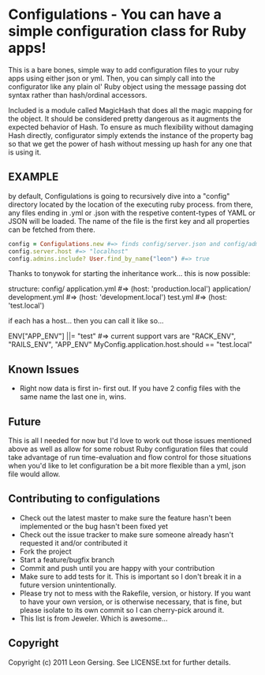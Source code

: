 # Configulations - You can have a simple configuration class for Ruby apps!

This is a bare bones, simple way to add configuration files to your ruby
apps using either json or yml. Then, you can simply call into the configurator like
any plain ol' Ruby object using the message passing dot syntax rather than
hash/ordinal accessors.

Included is a module called MagicHash that does all the magic mapping for the object.
It should be considered pretty dangerous as it augments the expected behavior of Hash.
To ensure as much flexibility without damaging Hash directly, configurator simply extends
the instance of the property bag so that we get the power of hash without messing up
hash for any one that is using it.

## EXAMPLE

by default, Configulations is going to recursively dive into a "config" directory located
by the location of the executing ruby process. from there, any files ending in .yml or .json
with the respetive content-types of YAML or JSON will be loaded. The name of the file is 
the first key and all properties can be fetched from there.

```ruby
config = Configulations.new #=> finds config/server.json and config/admins.yml
config.server.host #=> "localhost"
config.admins.include? User.find_by_name("leon") #=> true
```

Thanks to tonywok for starting the inheritance work... this is now possible: 

structure:
  config/
    application.yml   #=> (host: 'production.local')
    application/
      development.yml #=> (host: 'development.local')
      test.yml        #=> (host: 'test.local')

if each has a host... then you can call it like so...

ENV["APP_ENV"] ||= "test" #=> current support vars are "RACK_ENV", "RAILS_ENV", "APP_ENV"
MyConfig.application.host.should == "test.local"

## Known Issues

* Right now data is first in- first out. If you have 2 config files with the same name
the last one in, wins.

## Future

This is all I needed for now but I'd love to work out those issues mentioned above
as well as allow for some robust Ruby configuration files that could take advantage
of run time-evaluation and flow control for those situations when you'd like to let
configuration be a bit more flexible than a yml, json file would allow.

## Contributing to configulations
 
* Check out the latest master to make sure the feature hasn't been implemented or the bug hasn't been fixed yet
* Check out the issue tracker to make sure someone already hasn't requested it and/or contributed it
* Fork the project
* Start a feature/bugfix branch
* Commit and push until you are happy with your contribution
* Make sure to add tests for it. This is important so I don't break it in a future version unintentionally.
* Please try not to mess with the Rakefile, version, or history. If you want to have your own version, or is otherwise necessary, that is fine, but please isolate to its own commit so I can cherry-pick around it.
* This list is from Jeweler. Which is awesome...

## Copyright

Copyright (c) 2011 Leon Gersing. See LICENSE.txt for
further details.

